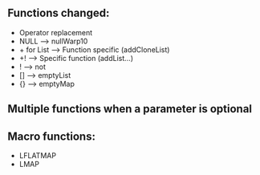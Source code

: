 ## Functions changed:

- Operator replacement
- NULL --> nullWarp10
- \+ for List --> Function specific (addCloneList)
- +! --> Specific function (addList...)
- ! --> not
- [] --> emptyList
- {} --> emptyMap

## Multiple functions when a parameter is optional

## Macro functions:

- LFLATMAP
- LMAP

